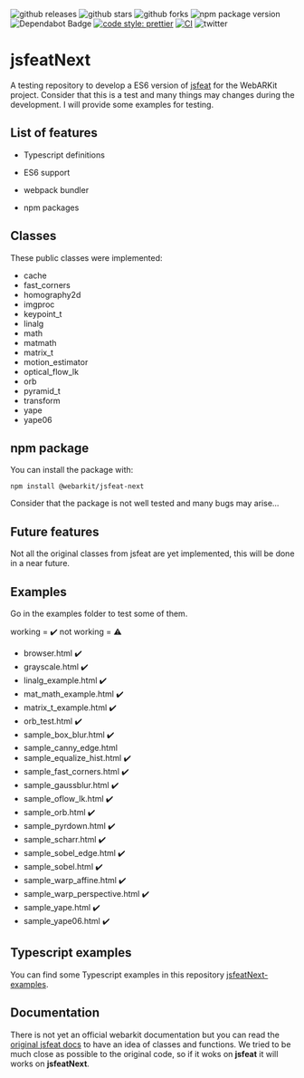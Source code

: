 ![github releases](https://flat.badgen.net/github/release/webarkit/jsfeatNext)
![github stars](https://flat.badgen.net/github/stars/webarkit/jsfeatNext)
![github forks](https://flat.badgen.net/github/forks/webarkit/jsfeatNext)
![npm package version](https://flat.badgen.net/npm/v/@webarkit/jsfeat-next)
![Dependabot Badge](https://flat.badgen.net/dependabot/thepracticaldev/dev.to?icon=dependabot)
[![code style: prettier](https://img.shields.io/badge/code_style-prettier-ff69b4.svg?style=flat-square)](https://github.com/prettier/prettier)
[![CI](https://github.com/webarkit/ARnft/actions/workflows/CI.yml/badge.svg)](https://github.com/webarkit/jsfeatNext/actions/workflows/CI.yml)
![twitter](https://flat.badgen.net/twitter/follow/WebarkitO)

# jsfeatNext

A testing repository to develop a ES6 version of [jsfeat](https://github.com/inspirit/jsfeat) for the WebARKit project. Consider that this is a test and many things may changes during the development. I will provide some examples for testing.

## List of features

- Typescript definitions

- ES6 support

- webpack bundler

- npm packages

## Classes
These public classes were implemented:
- cache
- fast_corners
- homography2d
- imgproc
- keypoint_t
- linalg
- math
- matmath
- matrix_t
- motion_estimator
- optical_flow_lk
- orb
- pyramid_t
- transform
- yape
- yape06

## npm package
You can install the package with:

`npm install @webarkit/jsfeat-next`

Consider that the package is not well tested and many bugs may arise...

## Future features
Not all the original classes from jsfeat are yet implemented, this will be done in a near future.

## Examples
Go in the examples folder to test some of them.

working = ✔️ not working = ⚠️

- browser.html ✔️
- grayscale.html ✔️
- linalg_example.html ✔️
- mat_math_example.html ✔️
- matrix_t_example.html ✔️
- orb_test.html ✔️
- sample_box_blur.html ✔️
- sample_canny_edge.html 
- sample_equalize_hist.html ✔️
- sample_fast_corners.html ✔️
- sample_gaussblur.html ✔️
- sample_oflow_lk.html ✔️
- sample_orb.html ✔️
- sample_pyrdown.html ✔️
- sample_scharr.html ✔️
- sample_sobel_edge.html ✔️
- sample_sobel.html ✔️
- sample_warp_affine.html ✔️
- sample_warp_perspective.html ✔️
- sample_yape.html ✔️
- sample_yape06.html ✔️

## Typescript examples

You can find some Typescript examples in this repository [jsfeatNext-examples](https://github.com/webarkit/jsfeatNext-examples). 

## Documentation

There is not yet an official webarkit documentation but you can read the [original jsfeat docs](https://inspirit.github.io/jsfeat/) to have an idea of classes and functions. We tried to be much close as possible to the original code, so if it woks on **jsfeat** it will works on **jsfeatNext**.